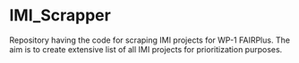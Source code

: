 # IMI_Scrapper

Repository having the code for scraping IMI projects for WP-1 FAIRPlus. The aim is to create extensive list of all IMI projects for prioritization purposes.